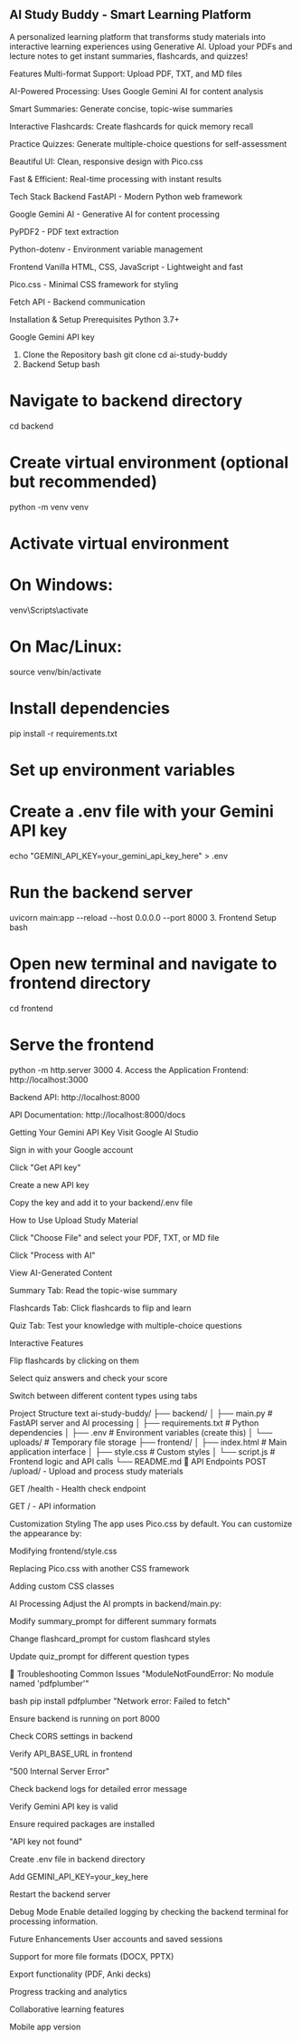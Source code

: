## AI Study Buddy - Smart Learning Platform 
A personalized learning platform that transforms study materials into interactive learning experiences using Generative AI. Upload your PDFs and lecture notes to get instant summaries, flashcards, and quizzes!

 Features
 Multi-format Support: Upload PDF, TXT, and MD files

 AI-Powered Processing: Uses Google Gemini AI for content analysis

 Smart Summaries: Generate concise, topic-wise summaries

 Interactive Flashcards: Create flashcards for quick memory recall

 Practice Quizzes: Generate multiple-choice questions for self-assessment

 Beautiful UI: Clean, responsive design with Pico.css

 Fast & Efficient: Real-time processing with instant results

 Tech Stack
Backend
FastAPI - Modern Python web framework

Google Gemini AI - Generative AI for content processing

PyPDF2 - PDF text extraction

Python-dotenv - Environment variable management

Frontend
Vanilla HTML, CSS, JavaScript - Lightweight and fast

Pico.css - Minimal CSS framework for styling

Fetch API - Backend communication

Installation & Setup
Prerequisites
Python 3.7+

Google Gemini API key

1. Clone the Repository
bash
git clone <your-repo-url>
cd ai-study-buddy
2. Backend Setup
bash
# Navigate to backend directory
cd backend

# Create virtual environment (optional but recommended)
python -m venv venv

# Activate virtual environment
# On Windows:
venv\Scripts\activate
# On Mac/Linux:
source venv/bin/activate

# Install dependencies
pip install -r requirements.txt

# Set up environment variables
# Create a .env file with your Gemini API key
echo "GEMINI_API_KEY=your_gemini_api_key_here" > .env

# Run the backend server
uvicorn main:app --reload --host 0.0.0.0 --port 8000
3. Frontend Setup
bash
# Open new terminal and navigate to frontend directory
cd frontend

# Serve the frontend
python -m http.server 3000
4. Access the Application
Frontend: http://localhost:3000

Backend API: http://localhost:8000

API Documentation: http://localhost:8000/docs

 Getting Your Gemini API Key
Visit Google AI Studio

Sign in with your Google account

Click "Get API key"

Create a new API key

Copy the key and add it to your backend/.env file

 How to Use
Upload Study Material

Click "Choose File" and select your PDF, TXT, or MD file

Click "Process with AI"

View AI-Generated Content

Summary Tab: Read the topic-wise summary

Flashcards Tab: Click flashcards to flip and learn

Quiz Tab: Test your knowledge with multiple-choice questions

Interactive Features

Flip flashcards by clicking on them

Select quiz answers and check your score

Switch between different content types using tabs

 Project Structure
text
ai-study-buddy/
├── backend/
│   ├── main.py              # FastAPI server and AI processing
│   ├── requirements.txt     # Python dependencies
│   ├── .env                # Environment variables (create this)
│   └── uploads/            # Temporary file storage
├── frontend/
│   ├── index.html          # Main application interface
│   ├── style.css           # Custom styles
│   └── script.js           # Frontend logic and API calls
└── README.md
🔧 API Endpoints
POST /upload/ - Upload and process study materials

GET /health - Health check endpoint

GET / - API information

 Customization
Styling
The app uses Pico.css by default. You can customize the appearance by:

Modifying frontend/style.css

Replacing Pico.css with another CSS framework

Adding custom CSS classes

AI Processing
Adjust the AI prompts in backend/main.py:

Modify summary_prompt for different summary formats

Change flashcard_prompt for custom flashcard styles

Update quiz_prompt for different question types

🐛 Troubleshooting
Common Issues
"ModuleNotFoundError: No module named 'pdfplumber'"

bash
pip install pdfplumber
"Network error: Failed to fetch"

Ensure backend is running on port 8000

Check CORS settings in backend

Verify API_BASE_URL in frontend

"500 Internal Server Error"

Check backend logs for detailed error message

Verify Gemini API key is valid

Ensure required packages are installed

"API key not found"

Create .env file in backend directory

Add GEMINI_API_KEY=your_key_here

Restart the backend server

Debug Mode
Enable detailed logging by checking the backend terminal for processing information.

 Future Enhancements
User accounts and saved sessions

Support for more file formats (DOCX, PPTX)

Export functionality (PDF, Anki decks)

Progress tracking and analytics

Collaborative learning features

Mobile app version
